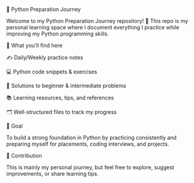 🐍 Python Preparation Journey

Welcome to my Python Preparation Journey repository! 🚀
This repo is my personal learning space where I document everything I practice while improving my Python programming skills.

📌 What you’ll find here

✍️ Daily/Weekly practice notes

💻 Python code snippets & exercises

🧩 Solutions to beginner & intermediate problems

📚 Learning resources, tips, and references

🗂️ Well-structured files to track my progress

🎯 Goal

To build a strong foundation in Python by practicing consistently and preparing myself for placements, coding interviews, and projects.

🤝 Contribution

This is mainly my personal journey, but feel free to explore, suggest improvements, or share learning tips.
